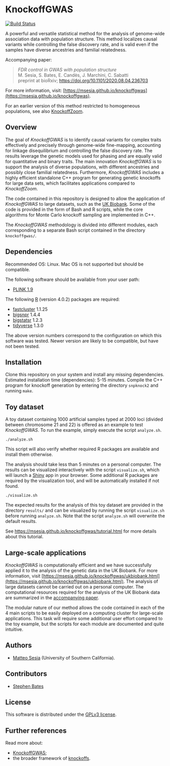 # KnockoffGWAS

 [![Build Status](https://travis-ci.org/msesia/knockoffgwas.svg?branch=master)](https://travis-ci.org/msesia/knockoffgwas)

A powerful and versatile statistical method for the analysis of genome-wide association data with population structure.
This method localizes causal variants while controlling the false discovery rate, and is valid even if the samples have diverse ancestries and familial relatedness.

Accompanying paper:
> *FDR control in GWAS with population structure* <br />
> M. Sesia, S. Bates, E. Candès, J. Marchini, C. Sabatti <br />
> preprint at bioRxiv; https://doi.org/10.1101/2020.08.04.236703

For more information, visit: [https://msesia.github.io/knockoffgwas](https://msesia.github.io/knockoffgwas).

For an earlier version of this method restricted to homogeneous populations, see also [KnockoffZoom](https://github.com/msesia/knockoffzoom).


## Overview

The goal of *KnockoffGWAS* is to identify causal variants for complex traits effectively and precisely through genome-wide fine-mapping, accounting for linkage disequilibrium and controlling the false discovery rate.
The results leverage the genetic models used for phasing and are equally valid for quantitative and binary traits.
The main innovation *KnockoffGWAS* is to support the analysis of diverse populations, with different ancestries and possibly close familial relatedness.
Furthermore, *KnockoffGWAS* includes a highly efficient standalone C++ program for generating genetic knockoffs for large data sets, which facilitates applications compared to *KnockoffZoom*.

The code contained in this repository is designed to allow the application of *KnockoffGWAS* to large datasets, such as the [UK Biobank](https://www.ukbiobank.ac.uk/).
Some of the code is provided in the form of Bash and R scripts, while the core algorithms for Monte Carlo knockoff sampling are implemented in C++.

The *KnockoffGWAS* methodology is divided into different modules, each corresponding to a separate Bash script contained in the directory `knockoffgwas/`.

## Dependencies

Recommended OS: Linux. Mac OS is not supported but should be compatible.

The following software should be available from your user path:

   - [PLINK 1.9](https://www.cog-genomics.org/plink/1.9/)

The following [R](https://www.r-project.org/) (version 4.0.2) packages are required:

   - [fastcluster](https://CRAN.R-project.org/package=fastcluster ) 1.1.25
   - [bigsnpr](https://privefl.github.io/bigsnpr/) 1.4.4
   - [bigstatsr](https://privefl.github.io/bigstatsr/) 1.2.3
   - [tidyverse](https://www.tidyverse.org/) 1.3.0
   
The above version numbers correspond to the configuration on which this software was tested. Newer version are likely to be compatible, but have not been tested.

## Installation

Clone this repository on your system and install any missing dependencies. Estimated installation time (dependencies): 5-15 minutes.
Compile the C++ program for knockoff generation by entering the directory `snpknock2` and running `make`.

## Toy dataset

A toy dataset containing 1000 artificial samples typed at 2000 loci (divided between chromosome 21 and 22) is offered as an example to test *KnockoffGWAS*. To run the example, simply execute the script `analyze.sh`.

```{bash}
./analyze.sh
```

This script will also verify whether required R packages are available and install them otherwise.

The analysis should take less than 5 minutes on a personal computer. The results can be visualized interactively with the script `visualize.sh`, which will launch a [Shiny](https://shiny.rstudio.com/) app in your browser. Some additional R packages are required by the visualization tool, and will be automatically installed if not found.

```{bash}
./visualize.sh
```

The expected results for the analysis of this toy dataset are provided in the directory `results/` and can be visualized by running the script `visualize.sh` before running `analyze.sh`. Note that the script `analyze.sh` will overwrite the default results. 

See https://msesia.github.io/knockoffgwas/tutorial.html for more details about this tutorial.

## Large-scale applications

*KnockoffGWAS* is computationally efficient and we have successfully applied it to the analysis of the genetic data in the UK Biobank. For more information, visit [https://msesia.github.io/knockoffgwas/ukbiobank.html](https://msesia.github.io/knockoffgwas/ukbiobank.html).
The analysis of large datasets cannot be carried out on a personal computer. The computational resources required for the analysis of the UK Biobank data are summarized in the [accompanying paper](https://doi.org/10.1101/2020.08.04.236703).

The modular nature of our method allows the code contained in each of the 4 main scripts to be easily deployed on a computing cluster for large-scale applications. This task will require some additional user effort compared to the toy example, but the scripts for each module are documented and quite intuitive.


## Authors

   - [Matteo Sesia](https://msesia.github.io/) (University of Southern California).

## Contributors

   - [Stephen Bates](https://stephenbates19.github.io/)
## License

This software is distributed under the [GPLv3 license](https://www.gnu.org/licenses/gpl-3.0.en.html).

## Further references

Read more about:
 - [KnockoffGWAS](https://github.com/msesia/knockoffgwas);
 - the broader framework of [knockoffs](https://web.stanford.edu/group/candes/knockoffs/).
